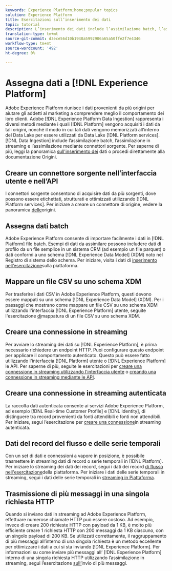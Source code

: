 ```yaml
---
keywords: Experience Platform;home;popular topics
solution: Experience Platform
title: Esercitazioni sull’inserimento dei dati
topic: tutorial
description: L’inserimento dei dati include l’assimilazione batch, l’assimilazione in streaming e l’assimilazione mediante connettori sorgente.
translation-type: tm+mt
source-git-commit: d3ece56d10b1940a5992906a65a50ffe2f7e4346
workflow-type: tm+mt
source-wordcount: '492'
ht-degree: 0%

---
```



# Assegna dati a [!DNL Experience Platform]

Adobe Experience Platform riunisce i dati provenienti da più origini per aiutare gli addetti al marketing a comprendere meglio il comportamento dei loro clienti.  Adobe [!DNL Experience Platform Data Ingestion] rappresenta i diversi metodi mediante i quali [!DNL Platform] vengono acquisiti i dati da tali origini, nonché il modo in cui tali dati vengono memorizzati all&#39;interno del Data Lake per essere utilizzati da Data Lake [!DNL Platform services]. [!DNL Data Ingestion] include l’assimilazione batch, l’assimilazione in streaming e l’assimilazione mediante connettori sorgente. Per saperne di più, leggi la panoramica [sull&#39;inserimento dei](../ingestion/home.md) dati o procedi direttamente alla documentazione [](../sources/home.md)Origini.

## Creare un connettore sorgente nell’interfaccia utente e nell’API

I connettori sorgente consentono di acquisire dati da più sorgenti, dove possono essere etichettati, strutturati e ottimizzati utilizzando [!DNL Platform services]. Per iniziare a creare un connettore di origine, vedere la panoramica [delle](../sources/home.md)origini.

## Assegna dati batch

Adobe Experience Platform consente di importare facilmente i dati in [!DNL Platform] file batch. Esempi di dati da assimilare possono includere dati di profilo da un file semplice in un sistema CRM (ad esempio un file parquet) o dati conformi a uno schema [!DNL Experience Data Model] (XDM) noto nel Registro di sistema dello schema. Per iniziare, visita i dati di [inserimento nell’esercitazione](../ingestion/tutorials/ingest-batch-data.md)sulla piattaforma.

## Mappare un file CSV su uno schema XDM

Per trasferire i dati CSV in Adobe Experience Platform, questi devono essere mappati su uno schema [!DNL Experience Data Model] (XDM). Per i passaggi che mostrano come mappare un file CSV su uno schema XDM utilizzando l&#39;interfaccia [!DNL Experience Platform] utente, seguite l&#39;esercitazione [di](../ingestion/tutorials/map-a-csv-file.md)mappatura di un file CSV su uno schema XDM.

## Creare una connessione in streaming

Per avviare lo streaming dei dati su [!DNL Experience Platform], è prima necessario richiedere un endpoint HTTP. Puoi configurare questo endpoint per applicare il comportamento autenticato. Questo può essere fatto utilizzando l&#39;interfaccia [!DNL Platform] utente o [!DNL Experience Platform] le API. Per saperne di più, seguite le esercitazioni per [creare una connessione in streaming utilizzando l&#39;interfaccia utente](../ingestion/tutorials/create-streaming-connection-ui.md) o [creando una connessione in streaming mediante le API](../ingestion/tutorials/create-streaming-connection.md).

## Creare una connessione in streaming autenticata

La raccolta dati autenticata consente ai servizi Adobe Experience Platform, ad esempio [!DNL Real-time Customer Profile] e [!DNL Identity], di distinguere tra record provenienti da fonti attendibili e fonti non attendibili. Per iniziare, segui l’esercitazione per [creare una connessione](../ingestion/tutorials/create-authenticated-streaming-connection.md)in streaming autenticata.

## Dati del record del flusso e delle serie temporali

Con un set di dati e connessioni a vapore in posizione, è possibile trasmettere in streaming dati di record o serie temporali in [!DNL Platform]. Per iniziare lo streaming dei dati dei record, segui i dati dei record [di flusso nell&#39;esercitazione](../ingestion/tutorials/streaming-record-data.md)della piattaforma. Per iniziare i dati delle serie temporali in streaming, segui i dati delle serie temporali in [streaming in Piattaforma](../ingestion/tutorials/streaming-time-series-data.md).

## Trasmissione di più messaggi in una singola richiesta HTTP

Quando si inviano dati in streaming ad Adobe Experience Platform, effettuare numerose chiamate HTTP può essere costoso. Ad esempio, invece di creare 200 richieste HTTP con payload da 1 KB, è molto più efficiente creare 1 richiesta HTTP con 200 messaggi da 1 KB ciascuno, con un singolo payload di 200 KB. Se utilizzati correttamente, il raggruppamento di più messaggi all’interno di una singola richiesta è un metodo eccellente per ottimizzare i dati a cui si sta inviando [!DNL Experience Platform]. Per informazioni su come inviare più messaggi all’ [!DNL Experience Platform] interno di una singola richiesta HTTP utilizzando l’assimilazione in streaming, segui l’esercitazione [sull’](../ingestion/tutorials/streaming-multiple-messages.md)invio di più messaggi.




